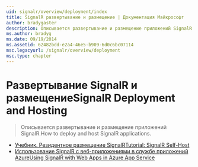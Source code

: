 ```yaml
---
uid: signalr/overview/deployment/index
title: SignalR развертывание и размещение | Документация Майкрософт
author: bradygaster
description: Описывается развертывание и размещение приложений SignalR.
ms.author: bradyg
ms.date: 09/19/2014
ms.assetid: 62482bdd-e2a4-46e5-b909-6d0c6bc07114
msc.legacyurl: /signalr/overview/deployment
msc.type: chapter
---
```

<a name="signalr-deployment-and-hosting"></a><span data-ttu-id="ce37a-103">Развертывание SignalR и размещение</span><span class="sxs-lookup"><span data-stu-id="ce37a-103">SignalR Deployment and Hosting</span></span>
====================
> <span data-ttu-id="ce37a-104">Описывается развертывание и размещение приложений SignalR.</span><span class="sxs-lookup"><span data-stu-id="ce37a-104">How to deploy and host SignalR applications.</span></span>


- [<span data-ttu-id="ce37a-105">Учебник. Резидентное размещение SignalR</span><span class="sxs-lookup"><span data-stu-id="ce37a-105">Tutorial: SignalR Self-Host</span></span>](tutorial-signalr-self-host.md)
- [<span data-ttu-id="ce37a-106">Использование SignalR с веб-приложениями в службе приложений Azure</span><span class="sxs-lookup"><span data-stu-id="ce37a-106">Using SignalR with Web Apps in Azure App Service</span></span>](using-signalr-with-azure-web-sites.md)
